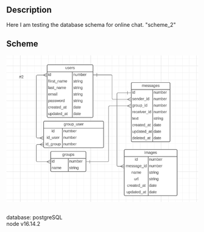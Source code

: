 ## Description

Here I am testing the database schema for online chat. "scheme_2"

## Scheme
![Image alt](https://github.com/dz1ki/db_schema_performance_test/blob/chat_sheme_2/%D0%A1%D0%BD%D0%B8%D0%BC%D0%BE%D0%BA%20%D1%8D%D0%BA%D1%80%D0%B0%D0%BD%D0%B0%20%D0%BE%D1%82%202023-07-05%2014-45-27-1.png)
##
database: postgreSQL   
node v16.14.2
